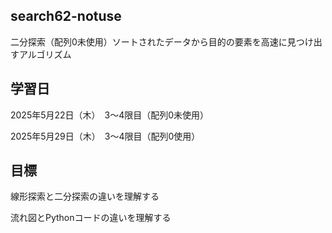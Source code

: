## search62-notuse
二分探索（配列0未使用）ソートされたデータから目的の要素を高速に見つけ出すアルゴリズム

## 学習日
2025年5月22日（木）　3～4限目（配列0未使用）

2025年5月29日（木）　3～4限目（配列0使用）

## 目標
線形探索と二分探索の違いを理解する

流れ図とPythonコードの違いを理解する
